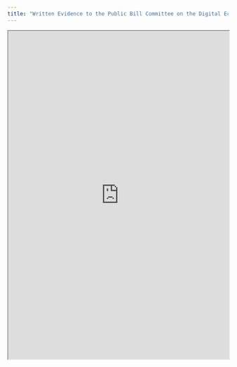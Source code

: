 ```yaml
---
title: "Written Evidence to the Public Bill Committee on the Digital Economy Bill"
---
```



<iframe height="750" width="100%" src="https://ewelton.github.io/ktest/wiki.html#Written%20Evidence%20to%20the%20Public%20Bill%20Committee%20on%20the%20Digital%20Economy%20Bill"></iframe>
